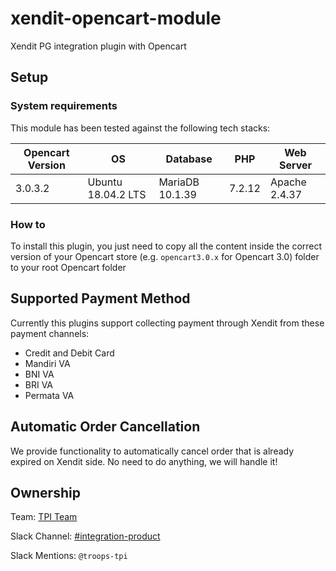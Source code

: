 # xendit-opencart-module
Xendit PG integration plugin with Opencart

## Setup
### System requirements
This module has been tested against the following tech stacks:

| Opencart Version | OS | Database | PHP | Web Server |
| --- | --- | --- | --- | --- |
| 3.0.3.2 | Ubuntu 18.04.2 LTS | MariaDB 10.1.39 | 7.2.12 | Apache 2.4.37 |

### How to
To install this plugin, you just need to copy all the content inside the correct version of your Opencart store (e.g. `opencart3.0.x` for Opencart 3.0) folder to your root Opencart folder

## Supported Payment Method
Currently this plugins support collecting payment through Xendit from these payment channels:
- Credit and Debit Card 
- Mandiri VA
- BNI VA
- BRI VA
- Permata VA

## Automatic Order Cancellation
We provide functionality to automatically cancel order that is already expired on Xendit side. No need to do anything, we will handle it!

## Ownership

Team: [TPI Team](https://www.draw.io/?state=%7B%22ids%22:%5B%221Vk1zqYgX2YqjJYieQ6qDPh0PhB2yAd0j%22%5D,%22action%22:%22open%22,%22userId%22:%22104938211257040552218%22%7D)

Slack Channel: [#integration-product](https://xendit.slack.com/messages/integration-product)

Slack Mentions: `@troops-tpi`
